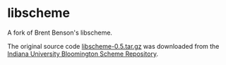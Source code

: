 # libscheme
A fork of Brent Benson's libscheme.

The original source code [libscheme-0.5.tar.gz](ftp://ftp.cs.indiana.edu/pub/scheme-repository/imp/libscheme-0.5.tar.gz) was downloaded from the [Indiana University Bloomington Scheme Repository](https://www.cs.indiana.edu/scheme-repository/home.html).
